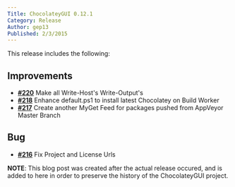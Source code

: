 ```yaml
---
Title: ChocolateyGUI 0.12.1
Category: Release
Author: gep13
Published: 2/3/2015
---
```


This release includes the following:

## Improvements

- [**#220**](https://github.com/chocolatey/ChocolateyGUI/issues/220) Make all Write-Host's Write-Output's
- [**#218**](https://github.com/chocolatey/ChocolateyGUI/issues/218) Enhance default.ps1 to install latest Chocolatey on Build Worker
- [**#217**](https://github.com/chocolatey/ChocolateyGUI/issues/217) Create another MyGet Feed for packages pushed from AppVeyor Master Branch

## Bug

- [**#216**](https://github.com/chocolatey/ChocolateyGUI/issues/216) Fix Project and License Urls

**NOTE**:  This blog post was created after the actual release occured, and is added to here in order to preserve the history of the ChocolateyGUI project.